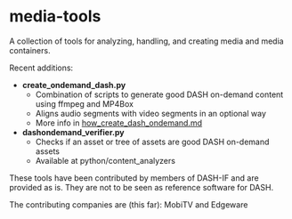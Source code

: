 # media-tools
A collection of tools for analyzing, handling, and creating media and media containers.

Recent additions:

* **create\_ondemand\_dash.py**
    * Combination of scripts to generate good DASH on-demand content using ffmpeg and MP4Box
    * Aligns audio segments with video segments in an optional way
    * More info in [how\_create\_dash\_ondemand.md](python/content_production/how_create_dash_ondemand.md)
* **dashondemand\_verifier.py**
    * Checks if an asset or tree of assets are good DASH on-demand assets
    * Available at python/content_analyzers

These tools have been contributed by members of DASH-IF and are provided as is. They are not to be seen as reference software for DASH.

The contributing companies are (this far):
MobiTV and Edgeware
